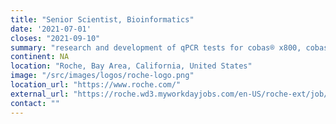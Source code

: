 ```yaml
---
title: "Senior Scientist, Bioinformatics"
date: '2021-07-01'
closes: "2021-09-10"
summary: "research and development of qPCR tests for cobas® x800, cobas® Liat®, and digital PCR. Deploy these tools on Roche intranet (Galaxy) and train scientists to use them."
continent: NA
location: "Roche, Bay Area, California, United States"
image: "/src/images/logos/roche-logo.png"
location_url: "https://www.roche.com/"
external_url: "https://roche.wd3.myworkdayjobs.com/en-US/roche-ext/job/Pleasanton/Senior-Scientist--Bioinformatics_202103-106962-1"
contact: ""
---
```

